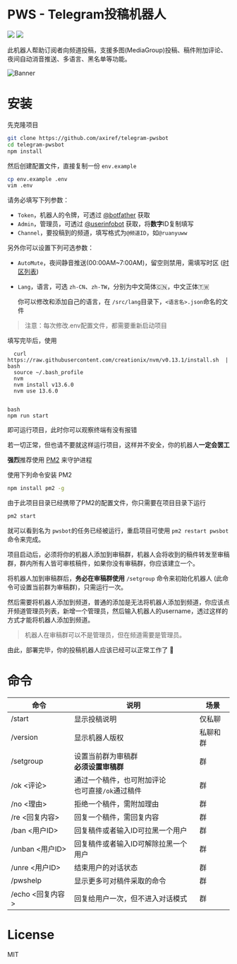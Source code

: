 # PWS - Telegram投稿机器人

![](https://img.shields.io/badge/build-passing-brightgreen.svg)
![](https://img.shields.io/badge/license-MIT-green.svg)

此机器人帮助订阅者向频道投稿，支援多图(MediaGroup)投稿、稿件附加评论、夜间自动消音推送、多语言、黑名单等功能。

![Banner](https://ws4.sinaimg.cn/large/007cAKxyly1fz8p3y1wyaj30zk0m8qsn.jpg)

# 安装

先克隆项目
```bash
git clone https://github.com/axiref/telegram-pwsbot
cd telegram-pwsbot
npm install
```
然后创建配置文件，直接复制一份 `env.example`

```bash
cp env.example .env
vim .env
```

请务必填写下列参数：

- `Token`，机器人的令牌，可透过 [@botfather](https://t.me/botfather) 获取
- `Admin`，管理员，可透过 [@userinfobot](https://t.me/userinfobot) 获取，将**数字**ID复制填写
- `Channel`，要投稿到的频道，填写格式为`@频道ID`，如`@ruanyuww`

另外你可以设置下列可选参数：

- `AutoMute`，夜间静音推送(00:00AM~7:00AM)，留空则禁用，需填写时区 ([时区列表](http://php.net/manual/zh/timezones.php))

- `Lang`，语言，可选 `zh-CN`、`zh-TW`，分别为中文简体🇨🇳，中文正体🇹🇼

  你可以修改和添加自己的语言，在 `/src/lang`目录下，`<语言名>.json`命名的文件

> 注意：每次修改.env配置文件，都需要重新启动项目

填写完毕后，使用 

```
  curl https://raw.githubusercontent.com/creationix/nvm/v0.13.1/install.sh  | bash
  source ~/.bash_profile
  nvm
  nvm install v13.6.0
  nvm use 13.6.0


bash
npm run start
```

即可运行项目，此时你可以观察终端有没有报错

若一切正常，但也请不要就这样运行项目，这样并不安全，你的机器人**一定会罢工**

**强烈**推荐使用 [PM2](https://www.npmjs.com/package/pm2) 来守护进程

使用下列命令安装 PM2

```bash
npm install pm2 -g
```

由于此项目目录已经携带了PM2的配置文件，你只需要在项目目录下运行

```bash
pm2 start
```

就可以看到名为 `pwsbot`的任务已经被运行，重启项目可使用 `pm2 restart pwsbot` 命令来完成。

项目启动后，必须将你的机器人添加到审稿群，机器人会将收到的稿件转发至审稿群，群内所有人皆可审核稿件，如果你没有审稿群，你应该建立一个。

将机器人加到审稿群后，**务必在审稿群使用** `/setgroup` 命令来初始化机器人 (此命令可设置当前群为审稿群)，只需运行一次。

然后需要将机器人添加到频道，普通的添加是无法将机器人添加到频道，你应该点开频道管理员列表，新增一个管理员，然后输入机器人的username，透过这样的方式才能将机器人添加到频道。

> 机器人在审稿群可以不是管理员，但在频道需要是管理员。

由此，部署完毕，你的投稿机器人应该已经可以正常工作了 🎉

# 命令

| 命令             | 说明                                                  | 场景     |
| ---------------- | ----------------------------------------------------- | -------- |
| /start           | 显示投稿说明                                          | 仅私聊   |
| /version         | 显示机器人版权                                        | 私聊和群 |
| /setgroup        | 设置当前群为审稿群<br />**必须设置审稿群**            | 群       |
| /ok <评论>       | 通过一个稿件，也可附加评论<br />也可直接`/ok`通过稿件 | 群       |
| /no <理由>       | 拒绝一个稿件，需附加理由                              | 群       |
| /re <回复内容>   | 回复一个稿件，需回复内容                              | 群       |
| /ban <用户ID>    | 回复稿件或者输入ID可拉黑一个用户                      | 群       |
| /unban <用户ID>  | 回复稿件或者输入ID可解除拉黑一个用户                  | 群       |
| /unre <用户ID>   | 结束用户的对话状态                                    | 群       |
| /pwshelp         | 显示更多可对稿件采取的命令                            | 群       |
| /echo <回复内容> | 回复给用户一次，但不进入对话模式                      | 群       |




# License

MIT


